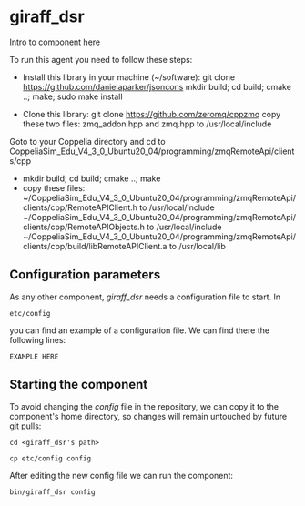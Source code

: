 # giraff_dsr
Intro to component here

To run this agent you need to follow these steps:

- Install this library in your machine (~/software): 
    git clone https://github.com/danielaparker/jsoncons
  mkdir build; cd build; cmake ..; make; sudo make install

- Clone this library:
    git clone https://github.com/zeromq/cppzmq
  copy these two files: zmq_addon.hpp and zmq.hpp to /usr/local/include

Goto to your Coppelia directory and cd to CoppeliaSim_Edu_V4_3_0_Ubuntu20_04/programming/zmqRemoteApi/clients/cpp
  - mkdir build; cd build; cmake ..; make
  - copy these files: 
        ~/CoppeliaSim_Edu_V4_3_0_Ubuntu20_04/programming/zmqRemoteApi/clients/cpp/RemoteAPIClient.h to /usr/local/include
        ~/CoppeliaSim_Edu_V4_3_0_Ubuntu20_04/programming/zmqRemoteApi/clients/cpp/RemoteAPIObjects.h to /usr/local/include 
        ~/CoppeliaSim_Edu_V4_3_0_Ubuntu20_04/programming/zmqRemoteApi/clients/cpp/build/libRemoteAPIClient.a to /usr/local/lib




## Configuration parameters
As any other component, *giraff_dsr* needs a configuration file to start. In
```
etc/config
```
you can find an example of a configuration file. We can find there the following lines:
```
EXAMPLE HERE
```

## Starting the component
To avoid changing the *config* file in the repository, we can copy it to the component's home directory, so changes will remain untouched by future git pulls:

```
cd <giraff_dsr's path> 
```
```
cp etc/config config
```

After editing the new config file we can run the component:

```
bin/giraff_dsr config
```
